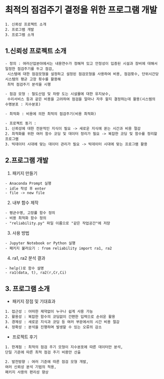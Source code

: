 # 최적의 점검주기 결정을 위한 프로그램 개발

```
1. 신뢰성 프로젝트 소개
2. 프로그램 개발
3. 프로그램 소개
```

## 1.신뢰성 프로젝트 소개

```
- 정의 : 여러산업분야에서는 내용연수가 정해져 있고 안정성이 입증된 시설과 장비에 대해서 일정한 점검주기를 두고 점검,
 시스템에 대한 점검모형을 설정하고 설정된 점검모형을 사용하여 비용, 점검횟수, 단위시간당 시스템의 평균 고장 횟수를 활용해 
 최적 점검주기 분석을 시행

- 점검 모형 : 철도산업 및 차량 도는 시설물에 대한 유지보수, 
 수리서비스 등과 같은 비용을 고려하여 점검을 얼마나 자주 할지 결정하는데 활용(시스템의 수명분포 : 지수분포)

- 최적화 : 비용에 의한 최적의 점검주기(비용 최적화)
```

```
- 프로젝트 동기 : 
1. 신뢰성에 대한 전문적인 지식이 필요 -> 새로운 지식에 쏟는 시간과 비용 절감
2. 최적화를 위한 여러 함수 코딩 및 데이터 정리가 필요 -> 복잡한 코딩 및 함수를 정리할 프로그램
3. 빅데이터 시대에 맞는 데이터 관리가 필요 -> 빅데이터 시대에 맞는 프로그램 활용
```

## 2.프로그램 개발

1. 패키지 만들기
```
- Anaconda Prompt 실행
- idle 작성 후 enter
- file -> new file
```

2. 내부 함수 제작
```
- 평균수명, 고장률 함수 정의
- 비용 최적화 함수 정의
- "reliability.py" 파일 이름으로 "같은 작업공간"에 저장
```

3. 사용 방법
```
- Jupyter Notebook or Python 실행
- 패키지 불러오기 : from reliability import ra1, ra2 
```

4. ra1, ra2 분석 결과
```
- help()로 함수 설명
- ra1(data, t), ra2(r,Cr,Ci)
```

## 3. 프로그램 소개

- 패키지 장점 및 기대효과
```
1. 접근성 : 어떠한 제약없이 누구나 쉽게 사용 가능
2. 활용성 : 복잡한 함수의 코딩없이 간편한 입력으로 손쉬운 활용
3. 경제성 : 새로운 지식과 코딩 등 여러 부문에서의 시간 비용 절감
4. 정확성 : 분석을 진행하며 발생할 수 있는 오류의 감소
```

- 프로젝트 후기
```
1. 한계점 : 최적의 점검 주기 모형이 지수분포에 따른 데이터만 분석, 
단일 기준에 따른 최적 점검 주기 비용만 산출
```
```
2. 발전방향 : 여러 기준에 따른 점검 모형 개발,
여러 신뢰성 분석 기법의 적용,
패키지 사용의 편리성 향상
```
